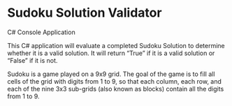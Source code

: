 # Sudoku Solution Validator

C# Console Application

This C# application will evaluate a completed Sudoku Solution to determine whether it is a valid solution. 
It will return “True” if it is a valid solution or “False” if it is not.

Sudoku is a game played on a 9x9 grid. The goal of the game is to fill all cells of the grid 
with digits from 1 to 9, so that each column, each row, and each of the nine 3x3 sub-grids 
(also known as blocks) contain all the digits from 1 to 9.
